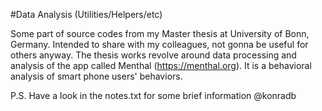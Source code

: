 #Data Analysis (Utilities/Helpers/etc) 

Some part of source codes from my Master thesis at University of Bonn, Germany. Intended to share with my colleagues, not gonna be useful for others anyway. The thesis works revolve around data processing and analysis of the app called Menthal (https://menthal.org). It is a behavioral analysis of smart phone users' behaviors.

P.S. Have a look in the notes.txt for some brief information @konradb  
